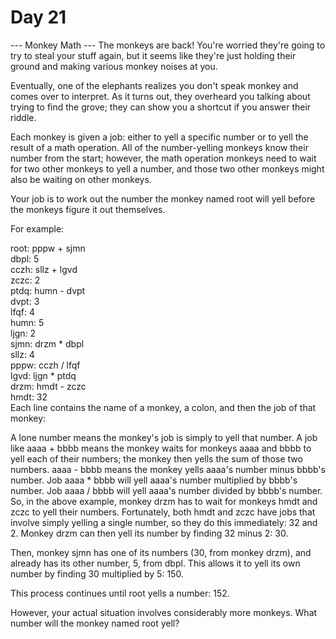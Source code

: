 # Day 21
--- Monkey Math ---
The monkeys are back! You're worried they're going to try to steal your stuff again, but it seems like they're just holding their ground and making various monkey noises at you.

Eventually, one of the elephants realizes you don't speak monkey and comes over to interpret. As it turns out, they overheard you talking about trying to find the grove; they can show you a shortcut if you answer their riddle.

Each monkey is given a job: either to yell a specific number or to yell the result of a math operation. All of the number-yelling monkeys know their number from the start; however, the math operation monkeys need to wait for two other monkeys to yell a number, and those two other monkeys might also be waiting on other monkeys.

Your job is to work out the number the monkey named root will yell before the monkeys figure it out themselves.

For example:

root: pppw + sjmn  
dbpl: 5  
cczh: sllz + lgvd  
zczc: 2  
ptdq: humn - dvpt  
dvpt: 3  
lfqf: 4  
humn: 5  
ljgn: 2  
sjmn: drzm * dbpl  
sllz: 4  
pppw: cczh / lfqf  
lgvd: ljgn * ptdq  
drzm: hmdt - zczc  
hmdt: 32  
Each line contains the name of a monkey, a colon, and then the job of that monkey:

A lone number means the monkey's job is simply to yell that number.
A job like aaaa + bbbb means the monkey waits for monkeys aaaa and bbbb to yell each of their numbers; the monkey then yells the sum of those two numbers.
aaaa - bbbb means the monkey yells aaaa's number minus bbbb's number.
Job aaaa * bbbb will yell aaaa's number multiplied by bbbb's number.
Job aaaa / bbbb will yell aaaa's number divided by bbbb's number.
So, in the above example, monkey drzm has to wait for monkeys hmdt and zczc to yell their numbers. Fortunately, both hmdt and zczc have jobs that involve simply yelling a single number, so they do this immediately: 32 and 2. Monkey drzm can then yell its number by finding 32 minus 2: 30.

Then, monkey sjmn has one of its numbers (30, from monkey drzm), and already has its other number, 5, from dbpl. This allows it to yell its own number by finding 30 multiplied by 5: 150.

This process continues until root yells a number: 152.

However, your actual situation involves considerably more monkeys. What number will the monkey named root yell?